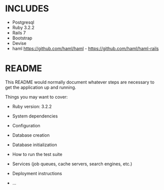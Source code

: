 # INCLUDES
- Postgresql
- Ruby 3.2.2
- Rails 7
- Bootstrap
- Devise
- haml https://github.com/haml/haml - https://github.com/haml/haml-rails
# README

This README would normally document whatever steps are necessary to get the
application up and running.

Things you may want to cover:

* Ruby version: 3.2.2

* System dependencies

* Configuration

* Database creation

* Database initialization

* How to run the test suite

* Services (job queues, cache servers, search engines, etc.)

* Deployment instructions

* ...
